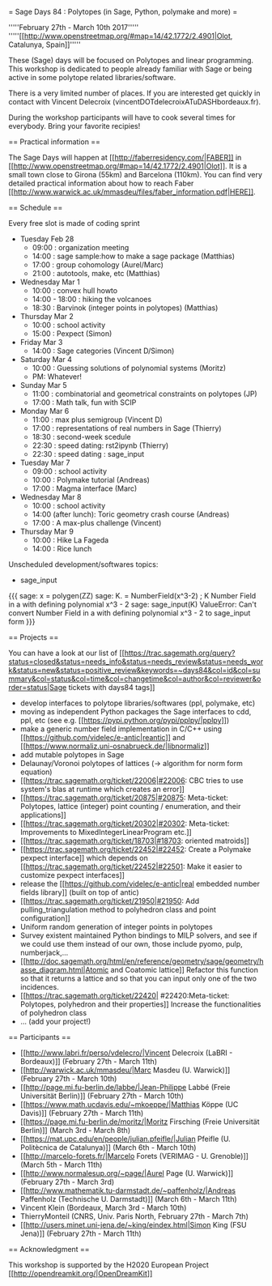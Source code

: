 = Sage Days 84 : Polytopes (in Sage, Python, polymake and more) =

'''''February 27th - March 10th 2017'''''
'''''[[http://www.openstreetmap.org/#map=14/42.1772/2.4901|Olot, Catalunya, Spain]]'''''

These (Sage) days will be focused on Polytopes and linear programming. This workshop is dedicated to people already familiar with Sage or being active in some polytope related libraries/software.

There is a very limited number of places. If you are interested get quickly in contact with Vincent Delecroix (vincentDOTdelecroixATuDASHbordeaux.fr).

During the workshop participants will have to cook several times for everybody. Bring your favorite recipies!

== Practical information ==

The Sage Days will happen at [[http://faberresidency.com/|FABER]] in [[http://www.openstreetmap.org/#map=14/42.1772/2.4901|Olot]]. It is a small town close to Girona (55km) and Barcelona (110km). You can find very detailed practical information about how to reach Faber [[http://www.warwick.ac.uk/mmasdeu/files/faber_information.pdf|HERE]].

== Schedule ==

Every free slot is made of coding sprint

 * Tuesday Feb 28 
   * 09:00 : organization meeting
   * 14:00 : sage sample:how to make a sage package (Matthias)
   * 17:00 : group cohomology (Aurel/Marc)
   * 21:00 : autotools, make, etc (Matthias)
 * Wednesday Mar 1
   * 10:00 : convex hull howto
   * 14:00 - 18:00 : hiking the volcanoes
   * 18:30 : Barvinok (integer points in polytopes) (Matthias)
 * Thursday Mar 2
   * 10:00 : school activity
   * 15:00 : Pexpect (Simon)
 * Friday Mar 3
   * 14:00 : Sage categories (Vincent D/Simon)
 * Saturday Mar 4
   * 10:00 : Guessing solutions of polynomial systems (Moritz)
   * PM: Whatever!
 * Sunday Mar 5
   * 11:00 : combinatorial and geometrical constraints on polytopes (JP)
   * 17:00 : Math talk, fun with SCIP
 * Monday Mar 6
   * 11:00 : max plus semigroup (Vincent D)
   * 17:00 : representations of real numbers in Sage (Thierry)
   * 18:30 : second-week scedule
   * 22:30 : speed dating: rst2ipynb (Thierry)
   * 22:30 : speed dating : sage_input
 * Tuesday Mar 7
   * 09:00 : school activity 
   * 10:00 : Polymake tutorial (Andreas)
   * 17:00 : Magma interface (Marc)
 * Wednesday Mar 8
   * 10:00 : school activity 
   * 14:00 (after lunch): Toric geometry crash course (Andreas)
   * 17:00 : A max-plus challenge (Vincent)
 * Thursday Mar 9
   * 10:00 : Hike La Fageda 
   * 14:00 : Rice lunch

Unscheduled development/softwares topics:

 * sage_input

{{{
sage: x = polygen(ZZ)
sage: K.<a> = NumberField(x^3-2) ; K
Number Field in a with defining polynomial x^3 - 2
sage: sage_input(K)
ValueError: Can't convert Number Field in a with defining polynomial x^3 - 2 to sage_input form
}}}



== Projects ==

You can have a look at our list of [[https://trac.sagemath.org/query?status=closed&status=needs_info&status=needs_review&status=needs_work&status=new&status=positive_review&keywords=~days84&col=id&col=summary&col=status&col=time&col=changetime&col=author&col=reviewer&order=status|Sage tickets with days84 tags]]

 * develop interfaces to polytope libraries/softwares (ppl, polymake, etc)
 * moving as independent Python packages the Sage interfaces to cdd, ppl, etc (see e.g. [[https://pypi.python.org/pypi/pplpy/|pplpy]])
 * make a generic number field implementation in C/C++ using [[https://github.com/videlec/e-antic|reantic]] and [[https://www.normaliz.uni-osnabrueck.de/|libnormaliz]]
 * add mutable polytopes in Sage
 * Delaunay/Voronoi polytopes of lattices (-> algorithm for norm form equation)
 * [[https://trac.sagemath.org/ticket/22006|#22006: CBC tries to use system's blas at runtime which creates an error]]
 * [[https://trac.sagemath.org/ticket/20875|#20875: Meta-ticket: Polytopes, lattice (integer) point counting / enumeration, and their applications]]
 * [[https://trac.sagemath.org/ticket/20302|#20302: Meta-ticket: Improvements to MixedIntegerLinearProgram etc.]]
 * [[https://trac.sagemath.org/ticket/18703|#18703: oriented matroids]]
 * [[https://trac.sagemath.org/ticket/22452|#22452: Create a Polymake pexpect interface]] which depends on [[https://trac.sagemath.org/ticket/22452|#22501: Make it easier to customize pexpect interfaces]]
 * release the [[https://github.com/videlec/e-antic|real embedded number fields library]] (built on top of antic)
 * [[https://trac.sagemath.org/ticket/21950|#21950: Add pulling_triangulation method to polyhedron class and point configuration]]
 * Uniform random generation of integer points in polytopes
 * Survey existent maintained Python bindings to MILP solvers, and see if we could use them instead of our own, those include pyomo, pulp, numberjack,...
 * [[http://doc.sagemath.org/html/en/reference/geometry/sage/geometry/hasse_diagram.html|Atomic and Coatomic lattice]] Refactor this function so that it returns a lattice and so that you can input only one of the two incidences.
 * [[https://trac.sagemath.org/ticket/22420| #22420:Meta-ticket: Polytopes, polyhedron and their properties]] Increase the functionalities of polyhedron class
 * ... (add your project!)

== Participants ==

 * [[http://www.labri.fr/perso/vdelecro/|Vincent Delecroix (LaBRI - Bordeaux)]] (February 27th - March 11th)
 * [[http://warwick.ac.uk/mmasdeu/|Marc Masdeu (U. Warwick)]] (February 27th - March 10th)
 * [[http://page.mi.fu-berlin.de/labbe/|Jean-Philippe Labbé (Freie Universität Berlin)]] (February 27th - March 10th)
 * [[https://www.math.ucdavis.edu/~mkoeppe/|Matthias Köppe (UC Davis)]] (February 27th - March 11th)
 * [[https://page.mi.fu-berlin.de/moritz/|Moritz Firsching (Freie Universität Berlin)]] (March 3rd - March 8th)
 * [[https://mat.upc.edu/en/people/julian.pfeifle/|Julian Pfeifle (U. Politècnica de Catalunya)]] (March 6th - March 10th)
 * [[http://marcelo-forets.fr/|Marcelo Forets (VERIMAG - U. Grenoble)]] (March 5th - March 11th)
 * [[http://www.normalesup.org/~page/|Aurel Page (U. Warwick)]] (February 27th - March 3rd)
 * [[http://www.mathematik.tu-darmstadt.de/~paffenholz/|Andreas Paffenholz (Technische U. Darmstadt)]] (March 6th - March 11th)
 * Vincent Klein (Bordeaux, March 3rd - March 10th)
 * ThierryMonteil (CNRS, Univ. Paris North, February 27th - March 7th)
 * [[http://users.minet.uni-jena.de/~king/eindex.html|Simon King (FSU Jena)]] (February 27th - March 11th)

== Acknowledgment ==

This workshop is supported by the H2020 European Project [[http://opendreamkit.org/|OpenDreamKit]]
